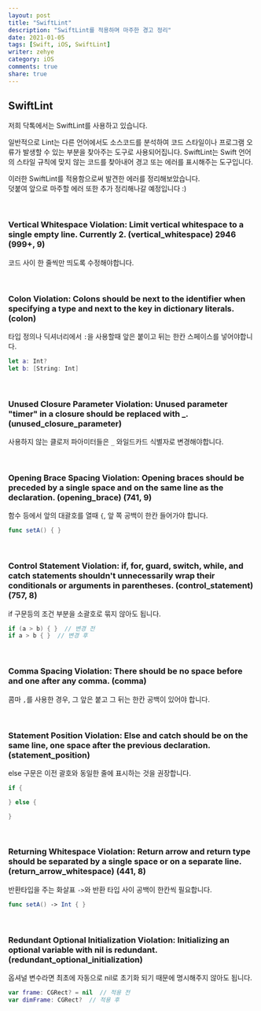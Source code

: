 ```yaml
---
layout: post
title: "SwiftLint"
description: "SwiftLint를 적용하며 마주한 경고 정리"
date: 2021-01-05
tags: [Swift, iOS, SwiftLint]
writer: zehye
category: iOS
comments: true
share: true
---
```


## SwiftLint

저희 닥톡에서는 SwiftLint를 사용하고 있습니다.

일반적으로 Lint는 다른 언어에서도 소스코드를 분석하여 코드 스타일이나 프로그램 오류가 발생할 수 있는 부분을 찾아주는 도구로 사용되어집니다. SwiftLint는 Swift 언어의 스타일 규칙에 맞지 않는 코드를 찾아내어 경고 또는 에러를 표시해주는 도구입니다.

이러한 SwiftLint를 적용함으로써 발견한 에러를 정리해보았습니다.<br>
덧붙여 앞으로 마주할 에러 또한 추가 정리해나갈 예정입니다 :)


<br/>


### Vertical Whitespace Violation: Limit vertical whitespace to a single empty line. Currently 2. (vertical_whitespace) 2946 (999+, 9)

코드 사이 한 줄씩만 띄도록 수정해야합니다.


<br/>


### Colon Violation: Colons should be next to the identifier when specifying a type and next to the key in dictionary literals. (colon)

타입 정의나 딕셔너리에서 `:`을 사용할때 앞은 붙이고 뒤는 한칸 스페이스를 넣어야합니다.

```swift
let a: Int?
let b: [String: Int]
```


<br/>


### Unused Closure Parameter Violation: Unused parameter "timer" in a closure should be replaced with _. (unused_closure_parameter)

사용하지 않는 클로저 파아미터들은 `_` 와일드카드 식별자로 변경해야합니다.


<br/>


### Opening Brace Spacing Violation: Opening braces should be preceded by a single space and on the same line as the declaration. (opening_brace)  (741, 9)

함수 등에서 앞의 대괄호를 열때 `{`, 앞 쪽 공백이 한칸 들어가야 합니다.

```swift
func setA() { }
```


<br/>


### Control Statement Violation: if, for, guard, switch, while, and catch statements shouldn't unnecessarily wrap their conditionals or arguments in parentheses. (control_statement) (757, 8)

if 구문등의 조건 부분을 소괄호로 묶지 않아도 됩니다.

```swift
if (a > b) { }  // 변경 전
if a > b { }  // 변경 후
```


<br/>


### Comma Spacing Violation: There should be no space before and one after any comma. (comma)

콤마 `,`를 사용한 경우, 그 앞은 붙고 그 뒤는 한칸 공백이 있어야 합니다.


<br/>


### Statement Position Violation: Else and catch should be on the same line, one space after the previous declaration. (statement_position)

else 구문은 이전 괄호와 동일한 줄에 표시하는 것을 권장합니다.

```swift
if {

} else {

}
```


<br/>


### Returning Whitespace Violation: Return arrow and return type should be separated by a single space or on a separate line. (return_arrow_whitespace) (441, 8)

반환타입을 주는 화살표 `->`와 반환 타입 사이 공백이 한칸씩 필요합니다.

```swift
func setA() -> Int { }
```


<br/>


### Redundant Optional Initialization Violation: Initializing an optional variable with nil is redundant. (redundant_optional_initialization)

옵셔널 변수라면 최초에 자동으로 nil로 초기화 되기 때문에 명시해주지 않아도 됩니다.

```swift
var frame: CGRect? = nil  // 적용 전
var dimFrame: CGRect?  // 적용 후
```
